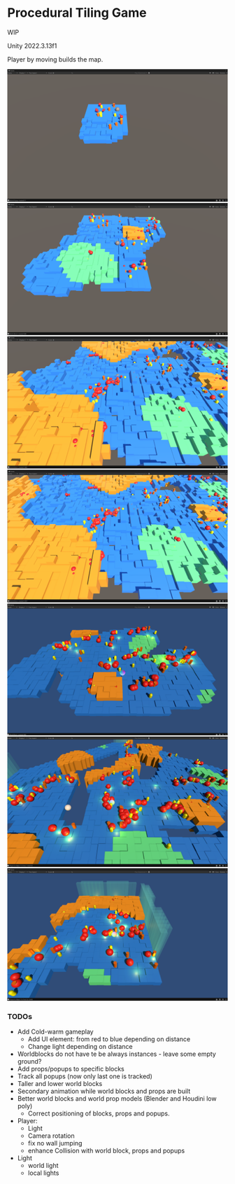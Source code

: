 # Procedural Tiling Game

WIP

Unity 2022.3.13f1

Player by moving builds the map.

![](RepoResources/1.png)
![](RepoResources/2.png)
![](RepoResources/3.png)
![](RepoResources/4.png)
![](RepoResources/5.png)
![](RepoResources/6.png)
![](RepoResources/7.png)

### TODOs

* Add Cold-warm gameplay
  * Add UI element: from red to blue depending on distance
  * Change light depending on distance 
* Worldblocks do not have te be always instances - leave some empty ground?
* Add props/popups to specific blocks
* Track all popups (now only last one is tracked)
* Taller and lower world blocks
* Secondary animation while world blocks and props are built
* Better world blocks and world prop models (Blender and Houdini low poly)
  * Correct positioning of blocks, props and popups.
* Player: 
  * Light
  * Camera rotation
  * fix no wall jumping
  * enhance Collision with world block, props and popups
* Light
  * world light
  * local lights